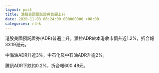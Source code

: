 ```yaml
---
layout: post
title: 港股美國預託證券普遍上升
date: 2020-11-03 06:24:00.000000000 +08:00
categories: rthk
---
```


港股美國預託證券(ADR)普遍上升。滙控ADR較本港收市價升近1.2%，折合報33.19港元。

中海油ADR升近3%，中石化及中石油ADR升逾2%。

騰訊ADR下跌約0.2%，折合報600.48元。
